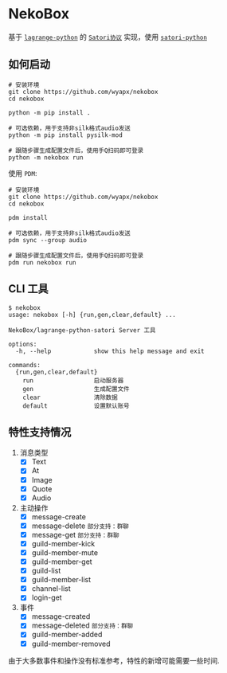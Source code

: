 # NekoBox  

基于 [`lagrange-python`](https://github.com/LagrangeDev/lagrange-python) 的
[`Satori协议`](https://satori.js.org/zh-CN) 实现，使用 [`satori-python`](https://github.com/RF-Tar-Railt/satori-python)


## 如何启动

```shell
# 安装环境
git clone https://github.com/wyapx/nekobox
cd nekobox

python -m pip install .

# 可选依赖，用于支持非silk格式audio发送
python -m pip install pysilk-mod

# 跟随步骤生成配置文件后，使用手Q扫码即可登录
python -m nekobox run
```

使用 `PDM`:

```shell
# 安装环境
git clone https://github.com/wyapx/nekobox
cd nekobox

pdm install

# 可选依赖，用于支持非silk格式audio发送
pdm sync --group audio

# 跟随步骤生成配置文件后，使用手Q扫码即可登录
pdm run nekobox run
```

## CLI 工具

```shell
$ nekobox
usage: nekobox [-h] {run,gen,clear,default} ...

NekoBox/lagrange-python-satori Server 工具

options:
  -h, --help            show this help message and exit

commands:
  {run,gen,clear,default}
    run                 启动服务器
    gen                 生成配置文件
    clear               清除数据
    default             设置默认账号
```


## 特性支持情况

1. 消息类型  
   - [x] Text
   - [x] At
   - [x] Image
   - [x] Quote
   - [x] Audio

2. 主动操作
   - [x] message-create
   - [x] message-delete `部分支持：群聊`
   - [x] message-get `部分支持：群聊`
   - [x] guild-member-kick
   - [x] guild-member-mute
   - [x] guild-member-get
   - [x] guild-list
   - [x] guild-member-list
   - [x] channel-list
   - [x] login-get

3. 事件
   - [x] message-created
   - [x] message-deleted  `部分支持：群聊`
   - [x] guild-member-added
   - [x] guild-member-removed

由于大多数事件和操作没有标准参考，特性的新增可能需要一些时间.
